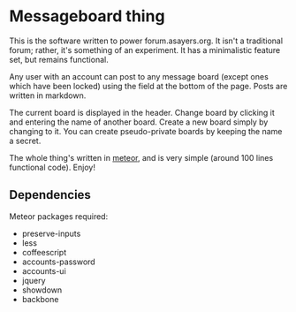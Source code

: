 Messageboard thing
==================

This is the software written to power forum.asayers.org. It isn't a traditional forum; rather, it's something of an experiment. It has a minimalistic feature set, but remains functional.

Any user with an account can post to any message board (except ones which have been locked) using the field at the bottom of the page. Posts are written in markdown.

The current board is displayed in the header. Change board by clicking it and entering the name of another board. Create a new board simply by changing to it. You can create pseudo-private boards by keeping the name a secret.

The whole thing's written in [meteor](http://www.meteor.com), and is very simple (around 100 lines functional code). Enjoy!

Dependencies
------------

Meteor packages required:

- preserve-inputs
- less
- coffeescript
- accounts-password
- accounts-ui
- jquery
- showdown
- backbone
